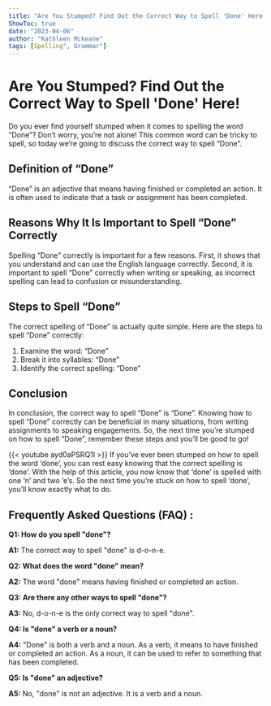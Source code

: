 ```yaml
---
title: "Are You Stumped? Find Out the Correct Way to Spell 'Done' Here!"
ShowToc: true 
date: "2023-04-06"
author: "Kathleen Mckeane" 
tags: [Spelling", Grammar"]
---
```

# Are You Stumped? Find Out the Correct Way to Spell 'Done' Here!

Do you ever find yourself stumped when it comes to spelling the word “Done”? Don’t worry, you’re not alone! This common word can be tricky to spell, so today we’re going to discuss the correct way to spell “Done”. 

## Definition of “Done” 

“Done” is an adjective that means having finished or completed an action. It is often used to indicate that a task or assignment has been completed. 

## Reasons Why It Is Important to Spell “Done” Correctly 

Spelling “Done” correctly is important for a few reasons. First, it shows that you understand and can use the English language correctly. Second, it is important to spell “Done” correctly when writing or speaking, as incorrect spelling can lead to confusion or misunderstanding. 

## Steps to Spell “Done” 

The correct spelling of “Done” is actually quite simple. Here are the steps to spell “Done” correctly: 

1. Examine the word: “Done”
2. Break it into syllables: “Done”
3. Identify the correct spelling: “Done”

## Conclusion 

In conclusion, the correct way to spell “Done” is “Done”. Knowing how to spell “Done” correctly can be beneficial in many situations, from writing assignments to speaking engagements. So, the next time you’re stumped on how to spell “Done”, remember these steps and you’ll be good to go!

{{< youtube ayd0aPSRQ1I >}} 
If you’ve ever been stumped on how to spell the word ‘done’, you can rest easy knowing that the correct spelling is ‘done’. With the help of this article, you now know that ‘done’ is spelled with one ‘n’ and two ‘e’s. So the next time you’re stuck on how to spell ‘done’, you’ll know exactly what to do.

## Frequently Asked Questions (FAQ) :
**Q1: How do you spell "done"?**

**A1:** The correct way to spell "done" is d-o-n-e.

**Q2: What does the word "done" mean?**

**A2:** The word "done" means having finished or completed an action.

**Q3: Are there any other ways to spell "done"?**

**A3:** No, d-o-n-e is the only correct way to spell "done".

**Q4: Is "done" a verb or a noun?**

**A4:** "Done" is both a verb and a noun. As a verb, it means to have finished or completed an action. As a noun, it can be used to refer to something that has been completed.

**Q5: Is "done" an adjective?**

**A5:** No, "done" is not an adjective. It is a verb and a noun.





